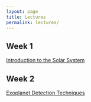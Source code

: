 ```yaml
---
layout: page
title: Lectures
permalink: lectures/
---
```


## Week 1

[Introduction to the Solar System](../docs/01Lesson.pdf)

## Week 2
[Exoplanet Detection Techniques](../docs/02Lesson.pdf)
